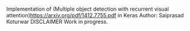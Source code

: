 #
Implementation of (Multiple object detection with recurrent visual attention)https://arxiv.org/pdf/1412.7755.pdf in Keras
Author: Saiprasad Koturwar
DISCLAIMER
Work in progress.
